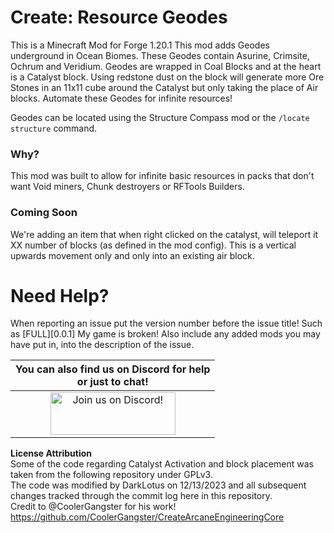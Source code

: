 # Create: Resource Geodes
This is a Minecraft Mod for Forge 1.20.1
This mod adds Geodes underground in Ocean Biomes.  These Geodes contain Asurine, Crimsite, Ochrum and Veridium.
Geodes are wrapped in Coal Blocks and at the heart is a Catalyst block.  Using redstone dust on the block will generate more Ore Stones in an 11x11 cube around the Catalyst but only taking the place of Air blocks.
Automate these Geodes for infinite resources!

Geodes can be located using the Structure Compass mod or the `/locate structure` command.

### Why?
This mod was built to allow for infinite basic resources in packs that don't want Void miners, Chunk destroyers or RFTools Builders.

### Coming Soon
We're adding an item that when right clicked on the catalyst, will teleport it XX number of blocks (as defined in the mod config).
This is a vertical upwards movement only and only into an existing air block.

Need Help?
======
When reporting an issue put the version number before the issue title! Such as [FULL][0.0.1] My game is broken! Also include any added mods you may have put in, into the description of the issue.

|                                                         You can also find us on Discord for help<br>or just to chat!                                                          |
|:-----------------------------------------------------------------------------------------------------------------------------------------------------------------------------:|
| <a href="https://discord.gg/XH7zCjgUHb"><img src="https://discordapp.com/assets/fc0b01fe10a0b8c602fb0106d8189d9b.png" alt="Join us on Discord!"  width="200" height="68"></a> |




**License Attribution**  
Some of the code regarding Catalyst Activation and block placement was taken from the following repository under GPLv3.  
The code was modified by DarkLotus on 12/13/2023 and all subsequent changes tracked through the commit log here in this repository.  
Credit to @CoolerGangster for his work!  
https://github.com/CoolerGangster/CreateArcaneEngineeringCore  
